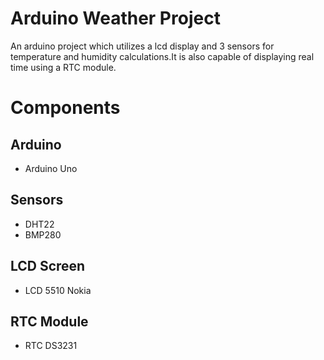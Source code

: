 # Arduino Weather Project
An arduino project which utilizes a lcd display and 3 sensors for temperature and humidity calculations.It is also capable of displaying real time using a RTC module.

Components
========
Arduino
------------

* Arduino Uno


Sensors
------------

* DHT22 
* BMP280


LCD Screen
------------

* LCD 5510 Nokia


RTC Module
------------

* RTC DS3231 
